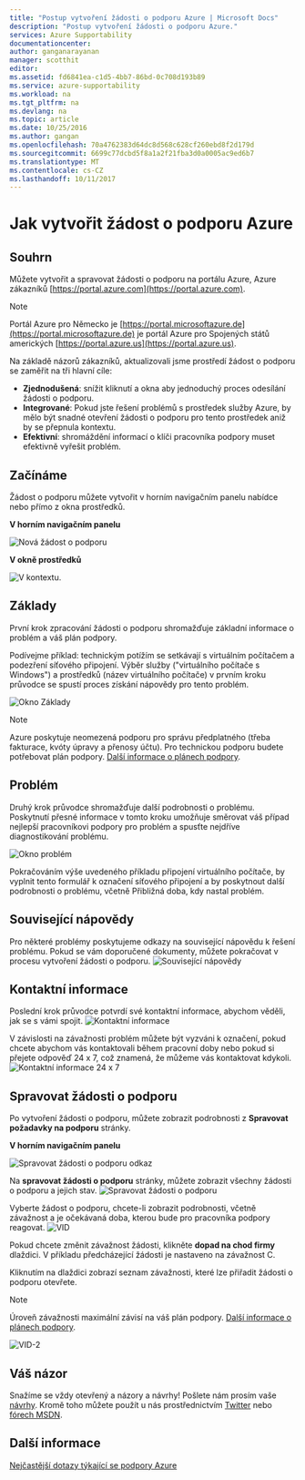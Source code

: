```yaml
---
title: "Postup vytvoření žádosti o podporu Azure | Microsoft Docs"
description: "Postup vytvoření žádosti o podporu Azure."
services: Azure Supportability
documentationcenter: 
author: ganganarayanan
manager: scotthit
editor: 
ms.assetid: fd6841ea-c1d5-4bb7-86bd-0c708d193b89
ms.service: azure-supportability
ms.workload: na
ms.tgt_pltfrm: na
ms.devlang: na
ms.topic: article
ms.date: 10/25/2016
ms.author: gangan
ms.openlocfilehash: 70a4762383d64dc8d568c628cf260ebd8f2d179d
ms.sourcegitcommit: 6699c77dcbd5f8a1a2f21fba3d0a0005ac9ed6b7
ms.translationtype: MT
ms.contentlocale: cs-CZ
ms.lasthandoff: 10/11/2017
---
```

# <a name="how-to-create-an-azure-support-request"></a>Jak vytvořit žádost o podporu Azure
## <a name="summary"></a>Souhrn
Můžete vytvořit a spravovat žádosti o podporu na portálu Azure, Azure zákazníků [https://portal.azure.com](https://portal.azure.com).

> [!NOTE]
> Portál Azure pro Německo je [https://portal.microsoftazure.de](https://portal.microsoftazure.de) je portál Azure pro Spojených států amerických [https://portal.azure.us](https://portal.azure.us).
> 
> 

Na základě názorů zákazníků, aktualizovali jsme prostředí žádost o podporu se zaměřit na tři hlavní cíle:

* **Zjednodušená**: snížit kliknutí a okna aby jednoduchý proces odesílání žádosti o podporu.
* **Integrované**: Pokud jste řešení problémů s prostředek služby Azure, by mělo být snadné otevření žádosti o podporu pro tento prostředek aniž by se přepnula kontextu.
* **Efektivní**: shromáždění informací o klíči pracovníka podpory muset efektivně vyřešit problém.

## <a name="getting-started"></a>Začínáme
Žádost o podporu můžete vytvořit v horním navigačním panelu nabídce nebo přímo z okna prostředků.

**V horním navigačním panelu**

![Nová žádost o podporu](./media/how-to-create-azure-support-request/NewSupportRequest.png)

**V okně prostředků**

![V kontextu.](./media/how-to-create-azure-support-request/Incontext.png)

## <a name="basics"></a>Základy
První krok zpracování žádosti o podporu shromažďuje základní informace o problém a váš plán podpory.

Podívejme příklad: technickým potížím se setkávají s virtuálním počítačem a podezření síťového připojení.
Výběr služby ("virtuálního počítače s Windows") a prostředků (název virtuálního počítače) v prvním kroku průvodce se spustí proces získání nápovědy pro tento problém.

![Okno Základy](./media/how-to-create-azure-support-request/Basics.png)

> [!NOTE]
> Azure poskytuje neomezená podporu pro správu předplatného (třeba fakturace, kvóty úpravy a přenosy účtu). Pro technickou podporu budete potřebovat plán podpory. [Další informace o plánech podpory](https://azure.microsoft.com/support/plans).
> 
> 

## <a name="problem"></a>Problém
Druhý krok průvodce shromažďuje další podrobnosti o problému. Poskytnutí přesné informace v tomto kroku umožňuje směrovat váš případ nejlepší pracovníkovi podpory pro problém a spusťte nejdříve diagnostikování problému.

![Okno problém](./media/how-to-create-azure-support-request/Problem.png)

Pokračováním výše uvedeného příkladu připojení virtuálního počítače, by vyplnit tento formulář k označení síťového připojení a by poskytnout další podrobnosti o problému, včetně Přibližná doba, kdy nastal problém.

## <a name="related-help"></a>Související nápovědy
Pro některé problémy poskytujeme odkazy na související nápovědu k řešení problému. Pokud se vám doporučené dokumenty, můžete pokračovat v procesu vytvoření žádosti o podporu.
![Související nápovědy](./media/how-to-create-azure-support-request/RelatedHelp.png)

## <a name="contact-information"></a>Kontaktní informace
Poslední krok průvodce potvrdí své kontaktní informace, abychom věděli, jak se s vámi spojit.
![Kontaktní informace](./media/how-to-create-azure-support-request/ContactInformation.png)

V závislosti na závažnosti problém můžete být vyzváni k označení, pokud chcete abychom vás kontaktovali během pracovní doby nebo pokud si přejete odpověď 24 x 7, což znamená, že můžeme vás kontaktovat kdykoli.
![Kontaktní informace 24 x 7](./media/how-to-create-azure-support-request/ContactInformation-2.png)

## <a name="manage-support-requests"></a>Spravovat žádosti o podporu
Po vytvoření žádosti o podporu, můžete zobrazit podrobnosti z **Spravovat požadavky na podporu** stránky.

**V horním navigačním panelu**

![Spravovat žádosti o podporu odkaz](./media/how-to-create-azure-support-request/ManageSupportRequest-link.png)

Na **spravovat žádosti o podporu** stránky, můžete zobrazit všechny žádosti o podporu a jejich stav.
![Spravovat žádosti o podporu](./media/how-to-create-azure-support-request/ManageSupportRequest.png)

Vyberte žádost o podporu, chcete-li zobrazit podrobnosti, včetně závažnost a je očekávaná doba, kterou bude pro pracovníka podpory reagovat.
![VID](./media/how-to-create-azure-support-request/VID.png)

Pokud chcete změnit závažnost žádosti, klikněte **dopad na chod firmy** dlaždici. V příkladu předcházející žádosti je nastaveno na závažnost C.

Kliknutím na dlaždici zobrazí seznam závažnosti, které lze přiřadit žádosti o podporu otevřete.

> [!NOTE]
> Úroveň závažnosti maximální závisí na váš plán podpory. [Další informace o plánech podpory](https://azure.microsoft.com/support/plans).
> 
> 

![VID-2](./media/how-to-create-azure-support-request/VID-2.png)

## <a name="feedback"></a>Váš názor
Snažíme se vždy otevřený a názory a návrhy! Pošlete nám prosím vaše [návrhy](https://feedback.azure.com/forums/266794-support-feedback). Kromě toho můžete použít u nás prostřednictvím [Twitter](https://twitter.com/azuresupport) nebo [fórech MSDN](https://social.msdn.microsoft.com/Forums/azure).

## <a name="learn-more"></a>Další informace
[Nejčastější dotazy týkající se podpory Azure](https://azure.microsoft.com/support/faq)

